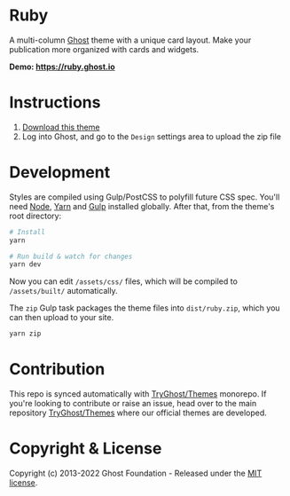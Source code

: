 # Ruby

A multi-column [Ghost](https://github.com/TryGhost/Ghost) theme with a unique card layout. Make your publication more organized with cards and widgets.

**Demo: https://ruby.ghost.io**

# Instructions

1. [Download this theme](https://github.com/TryGhost/Ruby/archive/main.zip)
2. Log into Ghost, and go to the `Design` settings area to upload the zip file

# Development

Styles are compiled using Gulp/PostCSS to polyfill future CSS spec. You'll need [Node](https://nodejs.org/), [Yarn](https://yarnpkg.com/) and [Gulp](https://gulpjs.com) installed globally. After that, from the theme's root directory:

```bash
# Install
yarn

# Run build & watch for changes
yarn dev
```

Now you can edit `/assets/css/` files, which will be compiled to `/assets/built/` automatically.

The `zip` Gulp task packages the theme files into `dist/ruby.zip`, which you can then upload to your site.

```bash
yarn zip
```

# Contribution

This repo is synced automatically with [TryGhost/Themes](https://github.com/TryGhost/Themes) monorepo. If you're looking to contribute or raise an issue, head over to the main repository [TryGhost/Themes](https://github.com/TryGhost/Themes) where our official themes are developed.

# Copyright & License

Copyright (c) 2013-2022 Ghost Foundation - Released under the [MIT license](LICENSE).
